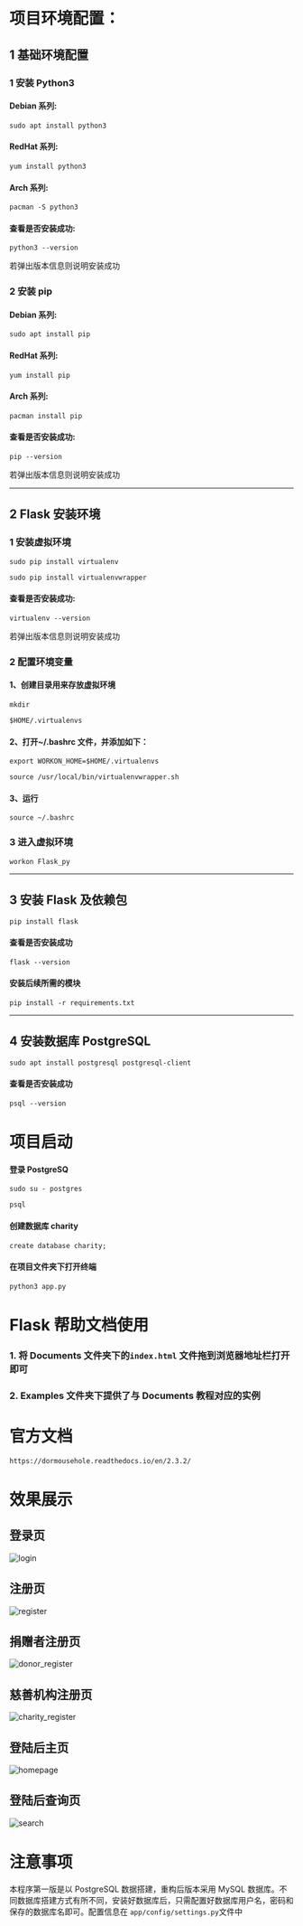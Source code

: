 # 项目环境配置：

## 1 基础环境配置

### 1 安装 Python3

#### Debian 系列:

`sudo apt install python3`

#### RedHat 系列:

`yum install python3`

#### Arch 系列:

`pacman -S python3`

#### 查看是否安装成功:

`python3 --version`

若弹出版本信息则说明安装成功

### 2 安装 pip

#### Debian 系列:

`sudo apt install pip`

#### RedHat 系列:

`yum install pip`

#### Arch 系列:

`pacman install pip`

#### 查看是否安装成功:

`pip --version`

若弹出版本信息则说明安装成功

---

## 2 Flask 安装环境

### 1 安装虚拟环境

`sudo pip install virtualenv`

`sudo pip install virtualenvwrapper`

#### 查看是否安装成功:

`virtualenv --version`

若弹出版本信息则说明安装成功

### 2 配置环境变量

#### 1、创建目录用来存放虚拟环境

`mkdir`

`$HOME/.virtualenvs`

#### 2、打开~/.bashrc 文件，并添加如下：

`export WORKON_HOME=$HOME/.virtualenvs`

`source /usr/local/bin/virtualenvwrapper.sh`

#### 3、运行

`source ~/.bashrc`

### 3 进入虚拟环境

`workon Flask_py`

---

## 3 安装 Flask 及依赖包

`pip install flask`

#### 查看是否安装成功

`flask --version`

#### 安装后续所需的模块

`pip install -r requirements.txt`

---

## 4 安装数据库 PostgreSQL

`sudo apt install postgresql postgresql-client`

#### 查看是否安装成功

`psql --version`

# 项目启动

#### 登录 PostgreSQ

`sudo su - postgres`

`psql`

#### 创建数据库 charity

`create database charity;`

#### 在项目文件夹下打开终端

`python3 app.py`

# Flask 帮助文档使用

### 1. 将 Documents 文件夹下的`index.html` 文件拖到浏览器地址栏打开即可

### 2. Examples 文件夹下提供了与 Documents 教程对应的实例

# 官方文档

`https://dormousehole.readthedocs.io/en/2.3.2/`

# 效果展示

## 登录页

![login](./README/login.png "login")

## 注册页

![register](./README/register.png "register")

## 捐赠者注册页

![donor_register](./README/donor_register.png "donor_register")

## 慈善机构注册页

![charity_register](./README/charity_register.png "charity_register")

## 登陆后主页

![homepage](./README/homepage.png "homepage")

## 登陆后查询页

![search](./README/search.png "search")

# 注意事项

本程序第一版是以 PostgreSQL 数据搭建，重构后版本采用 MySQL 数据库。不同数据库搭建方式有所不同，安装好数据库后，只需配置好数据库用户名，密码和保存的数据库名即可。配置信息在 `app/config/settings.py`文件中
